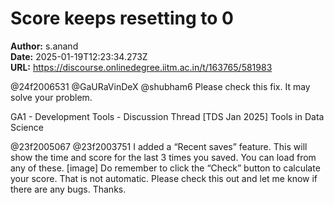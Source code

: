 # Score keeps resetting to 0

**Author:** s.anand  
**Date:** 2025-01-19T12:23:34.273Z  
**URL:** https://discourse.onlinedegree.iitm.ac.in/t/163765/581983

@24f2006531 @GaURaVinDeX @shubham6
Please check this fix. It may solve your problem.




GA1 - Development Tools - Discussion Thread [TDS Jan 2025] Tools in Data Science


@23f2005067 @23f2003751 I added a “Recent saves” feature. 
This will show the time and score for the last 3 times you saved. You can load from any of these. 
 [image] 
Do remember to click the “Check” button to calculate your score. That is not automatic. 
Please check this out and let me know if there are any bugs. Thanks.
  


